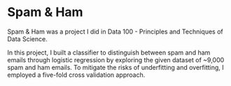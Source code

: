 # Spam & Ham

Spam & Ham was a project I did in Data 100 - Principles and Techniques of Data Science.

In this project, I built a classifier to distinguish between spam and ham emails through logistic regression by exploring the given dataset of ~9,000 spam and ham emails. To mitigate the risks of underfitting and overfitting, I employed a five-fold cross validation approach.
